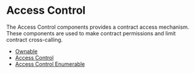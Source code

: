 # Access Control

The Access Control components provides a contract access mechanism.
These components are used to make contract permissions and limit contract cross-calling.

- [Ownable](./access-control/ownable.md)
- [Access Control](./access-control/access-control.md)
- [Access Control Enumerable](./access-control/access-control-enumerable.md)
